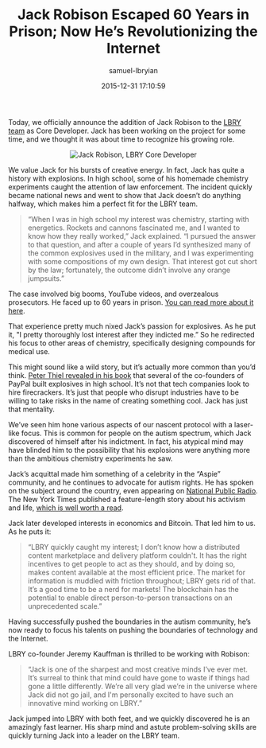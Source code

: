﻿---
author: samuel-lbryian
title: Jack Robison Escaped 60 Years in Prison; Now He’s Revolutionizing the Internet
date: '2015-12-31 17:10:59'
---

Today, we officially announce the addition of Jack Robison to the [LBRY team](https://lbry.io/team) as Core Developer. Jack has been working on the project for some time, and we thought it was about time to recognize his growing role.

<p style="text-align: center;"><img src="https://spee.ch/@lbryteam:6/jack-robison.jpg" alt="Jack Robison, LBRY Core Developer"></p>

We value Jack for his bursts of creative energy. In fact, Jack has quite a history with explosions. In high school, some of his homemade chemistry experiments caught the attention of law enforcement. The incident quickly became national news and went to show that Jack doesn’t do anything halfway, which makes him a perfect fit for the LBRY team.

> “When I was in high school my interest was chemistry, starting with energetics. Rockets and cannons fascinated me, and I wanted to know how they really worked,” Jack explained. “I pursued the answer to that question, and after a couple of years I’d synthesized many of the common explosives used in the military, and I was experimenting with some compositions of my own design. That interest got cut short by the law; fortunately, the outcome didn’t involve any orange jumpsuits.”

The case involved big booms, YouTube videos, and overzealous prosecutors. He faced up to 60 years in prison. [You can read more about it here](http://www.masslive.com/localbuzz/index.ssf/2009/06/actionreaction_how_one_teens_c.html).

That experience pretty much nixed Jack’s passion for explosives. As he put it, "I pretty thoroughly lost interest after they indicted me.” So he redirected his focus to other areas of chemistry, specifically designing compounds for medical use.

This might sound like a wild story, but it’s actually more common than you’d think. [Peter Thiel revealed in his book](http://valleywag.gawker.com/peter-thiel-admits-the-paypal-mafia-built-bombs-in-hi-1632734435) that several of the co-founders of PayPal built explosives in high school. It’s not that tech companies look to hire firecrackers. It’s just that people who disrupt industries have to be willing to take risks in the name of creating something cool. Jack has just that mentality.

We’ve seen him hone various aspects of our nascent protocol with a laser-like focus. This is common for people on the autism spectrum, which Jack discovered of himself after his indictment. In fact, his atypical mind may have blinded him to the possibility that his explosions were anything more than the ambitious chemistry experiments he saw.

Jack’s acquittal made him something of a celebrity in the “Aspie” community, and he continues to advocate for autism rights. He has spoken on the subject around the country, even appearing on [National Public Radio](http://www.npr.org/2012/01/18/145405658/learning-to-love-and-be-loved-with-autism). The New York Times published a feature-length story about his activism and life, [which is well worth a read](http://www.nytimes.com/2011/12/26/us/navigating-love-and-autism.html?_r=1).

Jack later developed interests in economics and Bitcoin. That led him to us. As he puts it:

> “LBRY quickly caught my interest; I don’t know how a distributed content marketplace and delivery platform couldn't. It has the right incentives to get people to act as they should, and by doing so, makes content available at the most efficient price. The market for information is muddled with friction throughout; LBRY gets rid of that. It’s a good time to be a nerd for markets! The blockchain has the potential to enable direct person-to-person transactions on an unprecedented scale.”

Having successfully pushed the boundaries in the autism community, he’s now ready to focus his talents on pushing the boundaries of technology and the Internet.

LBRY co-founder Jeremy Kauffman is thrilled to be working with Robison:

> “Jack is one of the sharpest and most creative minds I’ve ever met. It’s surreal to think that mind could have gone to waste if things had gone a little differently. We’re all very glad we’re in the universe where Jack did not go jail, and I'm personally excited to have such an innovative mind working on LBRY.”

Jack jumped into LBRY with both feet, and we quickly discovered he is an amazingly fast learner. His sharp mind and astute problem-solving skills are quickly turning Jack into a leader on the LBRY team.
